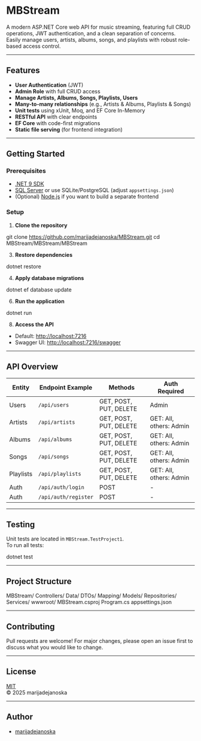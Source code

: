 # MBStream

A modern ASP.NET Core web API for music streaming, featuring full CRUD operations, JWT authentication, and a clean separation of concerns.  
Easily manage users, artists, albums, songs, and playlists with robust role-based access control.

---

## Features

- **User Authentication** (JWT)
- **Admin Role** with full CRUD access
- **Manage Artists, Albums, Songs, Playlists, Users**
- **Many-to-many relationships** (e.g., Artists & Albums, Playlists & Songs)
- **Unit tests** using xUnit, Moq, and EF Core In-Memory
- **RESTful API** with clear endpoints
- **EF Core** with code-first migrations
- **Static file serving** (for frontend integration)

---

## Getting Started

### Prerequisites

- [.NET 9 SDK](https://dotnet.microsoft.com/download)
- [SQL Server](https://www.microsoft.com/en-us/sql-server/sql-server-downloads) or use SQLite/PostgreSQL (adjust `appsettings.json`)
- (Optional) [Node.js](https://nodejs.org/) if you want to build a separate frontend

### Setup

1. **Clone the repository**
   
git clone https://github.com/marijadejanoska/MBStream.git
cd MBStream/MBStream/MBStream


3. **Restore dependencies**
   
dotnet restore


4. **Apply database migrations**
   
dotnet ef database update


6. **Run the application**
   
dotnet run


8. **Access the API**
   
- Default: [http://localhost:7216](http://localhost:7216)
- Swagger UI: [http://localhost:7216/swagger](http://localhost:7216/swagger)

---

## API Overview

| Entity     | Endpoint Example         | Methods                | Auth Required     |
|------------|-------------------------|------------------------|-------------------|
| Users      | `/api/users`            | GET, POST, PUT, DELETE | Admin             |
| Artists    | `/api/artists`          | GET, POST, PUT, DELETE | GET: All, others: Admin |
| Albums     | `/api/albums`           | GET, POST, PUT, DELETE | GET: All, others: Admin |
| Songs      | `/api/songs`            | GET, POST, PUT, DELETE | GET: All, others: Admin |
| Playlists  | `/api/playlists`        | GET, POST, PUT, DELETE | GET: All, others: Admin |
| Auth       | `/api/auth/login`       | POST                   | -                 |
| Auth       | `/api/auth/register`    | POST                   | -                 |

---

## Testing

Unit tests are located in `MBStream.TestProject1`.  
To run all tests:

dotnet test


---

## Project Structure

MBStream/
Controllers/
Data/
DTOs/
Mapping/
Models/
Repositories/
Services/
wwwroot/
MBStream.csproj
Program.cs
appsettings.json



---

## Contributing

Pull requests are welcome! For major changes, please open an issue first to discuss what you would like to change.

---

## License

[MIT](LICENSE)  
&copy; 2025 marijadejanoska

---

## Author

- [marijadejanoska](https://github.com/marijadejanoska)

